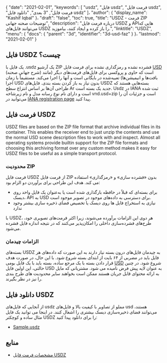 {
  "date": "2021-02-01",
  "keywords": [
"usdz",
"فایل usdz",
"فرمت فایل usdz",
"فرمت فایل",
"3 بعدی",
"دانلود فایل usdz"
]،
  "author": {
    "display_name": "Kashif Iqbal"
}،
  "draft": "false",
  "toc": true,
  "title": "USDZ - فرمت ZIP توضیحات صحنه جهانی",
  "description": "درباره فرمت فایل USDZ و APIهایی که می‌توانند فایل‌های USDZ را باز کرده و ایجاد کنند، بیاموزید.",
  "linktitle": "USDZ",
  "menu": {
    "docs": {
      "parent": "3d",
      "identifier": "3d-usd-faz"
}
}،
  "lastmod": "2021-02-01"
}

## فایل USDZ چیست؟

یک فایل با .usdz یک آرشیو ZIP فشرده نشده و رمزگذاری نشده برای فرمت فایل [USD](/3d/usd/) (شرح جهانی صحنه) است که حاوی و پروکسی برای فایل‌های فرمت‌های دیگر (مانند بافت‌ها و انیمیشن‌ها) تعبیه‌شده در بایگانی است و آنها را اجرا می‌کند. مستقیماً با زمان اجرا USD بدون نیاز به باز کردن بسته بندی. فایل‌های USDZ بسته‌هایی هستند که طراحی آن‌ها بر اساس انتزاع سطح Ar جدید یک بسته است. Usdz در IANA ثبت شده است و دارای نام نوع رسانه مدل و نام زیرشاخه vnd.usd+zip است و جزئیات آن را می‌توانید در [IANA registration page](https://www.iana.org/assignments/media-types/model/vnd.usdz+zip) پیدا کنید.

## فرمت فایل USDZ

USDZ files are based on the ZIP file format that archive individual files in its container. This enables the receiver end to just unzip the contents and use the normal USD scene description files to work with and inspect. Almost all operating systems provide builtin support for the ZIP file formats and choosing this archiving format over any custom method makes it easy for USDZ files to be useful as a simple transport protocol.

### محدودیت ZIP

فرمت فایل USDZ از فرمت فایل ZIP بدون «فشرده سازی» و «رمزگذاری» استفاده می کند. هدف این طراحی برای برآوردن دو الزام بود:

 * برای بسته‌ای که قبلاً در حافظه بارگذاری شده است یا به‌عنوان یک فایل واحد روی دیسک، API به USD برای دسترسی به داده‌های موجود در تصویر موجود است.
 * نیازی به استخراج فایل ها روی دیسک یا تخصیص فضای ذخیره سازی بیشتر وجود ندارد

با USDZ، هر دوی این الزامات برآورده می‌شوند، زیرا اکثر فرمت‌های تصویری خود، طرح‌های فشرده‌سازی داخلی را امکان‌پذیر می‌کنند که در نتیجه اندازه فایل فشرده می‌شود.

### الزامات چیدمان

بسته‌های USDZ به چیدمان فایل‌های درون بسته نیاز دارند به این صورت که داده‌های هر فایل باید در مضربی از ۶۴ بایت از ابتدای بسته شروع شود. با این حال، در صورت هدف قرار دادن بسته با یک مرجع ساده، بسته باید با یک فایل بومی [USD](/3d/usd/) شروع شود. در چنین حالتی، این اولین فایل USD به عنوان لایه پیش فرض نامیده می شود. مشتریانی که مایل به ارائه محتوای قابل جریان هستند ممکن است بخواهند سایر محدودیت های طرح بندی را نیز در نظر بگیرند.

## دانلود فایل USDZ
از آنجایی که فایل‌های usdz مملو از تصاویر با کیفیت بالا و فایل‌های usd هستند، می‌توانند فضای ذخیره‌سازی دیسک بیشتری را اشغال کنند. در اینجا می توانید یک فایل مثال ساده و کوچکتر USDZ را برای دانلود پیدا کنید:

- [Sample.usdz](../sample.usdz)

## منابع

* [مشخصات فرمت فایل USDZ](https://openusd.org/release/spec_usdz.html)



